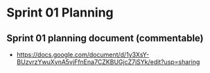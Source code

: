 # Sprint 01 Planning

## Sprint 01 planning document (commentable)

- https://docs.google.com/document/d/1y3XsY-BUzvrzYwuXynA5vjFfnEna7CZKBUGjcZ7jSYk/edit?usp=sharing